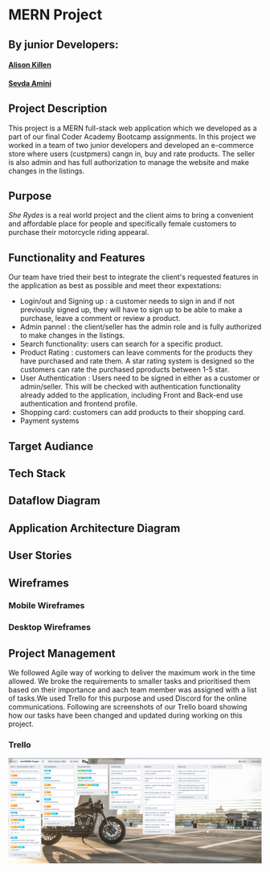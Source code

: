 # MERN Project
## By junior Developers:
#### [Alison Killen](https://github.com/alikillen)
#### [Sevda Amini](https://github.com/Sevicode)

## Project Description
This project is a MERN full-stack web application which we developed as a part of our final Coder Academy Bootcamp assignments. In this project we worked in a team of two junior developers and developed an e-commerce store where users (custpmers) cangn in, buy and rate products. The seller is also admin and has full authorization to manage the website and make changes in the listings. 

## Purpose
*She Rydes* is a real world project and the client aims to bring a convenient and affordable place for people and specifically female customers to purchase their motorcycle riding appearal. 
## Functionality and Features
Our team have tried their best to integrate the client's requested features in the application as best as possible and meet theor expextations:

* Login/out and Signing up : a customer needs to sign in and if not previously signed up, they will have to sign up to be able to make a purchase, leave a comment or review a product.
* Admin pannel : the client/seller has the admin role and is fully authorized to make changes in the listings. 
* Search functionality: users can search for a specific product.
* Product Rating : customers can leave comments for the products they have purchased and rate them. A star rating system is designed so the customers can rate the purchased pproducts between 1-5 star. 
* User Authentication : Users need to be signed in either as a customer or admin/seller. This will be checked with authentication functionality already added to the application, including Front and Back-end use authentication and frontend profile. 
* Shopping card: customers can add products to their shopping card. 
* Payment systems

## Target Audiance
## Tech Stack
## Dataflow Diagram
## Application Architecture Diagram
## User Stories
## Wireframes
### Mobile Wireframes
### Desktop Wireframes
## Project Management
We followed Agile way of working to deliver the maximum work in the time allowed. We broke the requirements to smaller tasks and prioritised them based on their importance and aach team member was assigned with a list of tasks.We used Trello for this purpose and used Discord for the online communications. Following are screenshots of our Trello board showing how our tasks have been changed and updated during working on this project.
### Trello 
![](/Trello/2020-11-24.png)